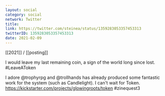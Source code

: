 ```yaml
---
layout: social
category: social
network: Twitter
title:
link: https://twitter.com/steinea/status/1359283053357453313
twitterID: 1359283053357453313
date: 2021-02-09
---
```


[[2021]] / [[posting]]

I would leave my last remaining coin, a sign of the world long since lost. #LeaveAToken

I adore @trophyrpg and @trollhands has already produced some fantastic work for the system (such as Candlelight). I can't wait for Token. <https://kickstarter.com/projects/glowingroots/token> #zinequest3
